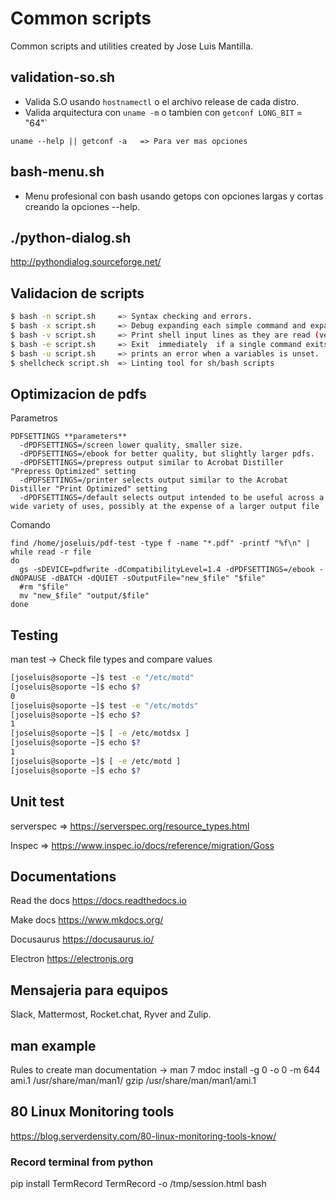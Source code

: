 # Common scripts

Common scripts and utilities created by Jose Luis Mantilla.

## validation-so.sh

* Valida S.O usando `hostnamectl` o el archivo release de cada distro.
* Valida arquitectura con `uname -m` o tambien con `getconf LONG_BIT` = "64"`

`uname --help || getconf -a   => Para ver mas opciones`

## bash-menu.sh

* Menu profesional con bash usando getops con opciones largas y cortas creando la opciones --help.

## ./python-dialog.sh

http://pythondialog.sourceforge.net/

## Validacion de scripts

```bash
$ bash -n script.sh     => Syntax checking and errors.
$ bash -x script.sh     => Debug expanding each simple command and expanding it
$ bash -v script.sh     => Print shell input lines as they are read (verbose).
$ bash -e script.sh     => Exit  immediately  if a single command exits with a  non-zero status.
$ bash -u script.sh     => prints an error when a variables is unset.
$ shellcheck script.sh  => Linting tool for sh/bash scripts
```
## Optimizacion de pdfs

Parametros
```
PDFSETTINGS **parameters**
  -dPDFSETTINGS=/screen lower quality, smaller size.
  -dPDFSETTINGS=/ebook for better quality, but slightly larger pdfs.
  -dPDFSETTINGS=/prepress output similar to Acrobat Distiller "Prepress Optimized" setting
  -dPDFSETTINGS=/printer selects output similar to the Acrobat Distiller "Print Optimized" setting
  -dPDFSETTINGS=/default selects output intended to be useful across a wide variety of uses, possibly at the expense of a larger output file
```
Comando
```
find /home/joseluis/pdf-test -type f -name "*.pdf" -printf "%f\n" | while read -r file
do
  gs -sDEVICE=pdfwrite -dCompatibilityLevel=1.4 -dPDFSETTINGS=/ebook -dNOPAUSE -dBATCH -dQUIET -sOutputFile="new_$file" "$file"
  #rm "$file"
  mv "new_$file" "output/$file"
done
```

## Testing

man test -> Check file types and compare values

```bash
[joseluis@soporte ~]$ test -e "/etc/motd"
[joseluis@soporte ~]$ echo $?
0
[joseluis@soporte ~]$ test -e "/etc/motds"
[joseluis@soporte ~]$ echo $?
1
[joseluis@soporte ~]$ [ -e /etc/motdsx ]
[joseluis@soporte ~]$ echo $?
1
[joseluis@soporte ~]$ [ -e /etc/motd ]
[joseluis@soporte ~]$ echo $?
```

## Unit test

serverspec  => https://serverspec.org/resource_types.html

Inspec      => https://www.inspec.io/docs/reference/migration/Goss

## Documentations

Read the docs https://docs.readthedocs.io

Make docs     https://www.mkdocs.org/

Docusaurus    https://docusaurus.io/

Electron    https://electronjs.org

## Mensajeria para equipos

Slack, Mattermost, Rocket.chat, Ryver and Zulip.

## man example  

Rules to create man documentation -> man 7 mdoc
install -g 0 -o 0 -m 644 ami.1 /usr/share/man/man1/
gzip /usr/share/man/man1/ami.1

## 80 Linux Monitoring tools

https://blog.serverdensity.com/80-linux-monitoring-tools-know/

### Record terminal from python

pip install TermRecord
TermRecord -o /tmp/session.html bash

